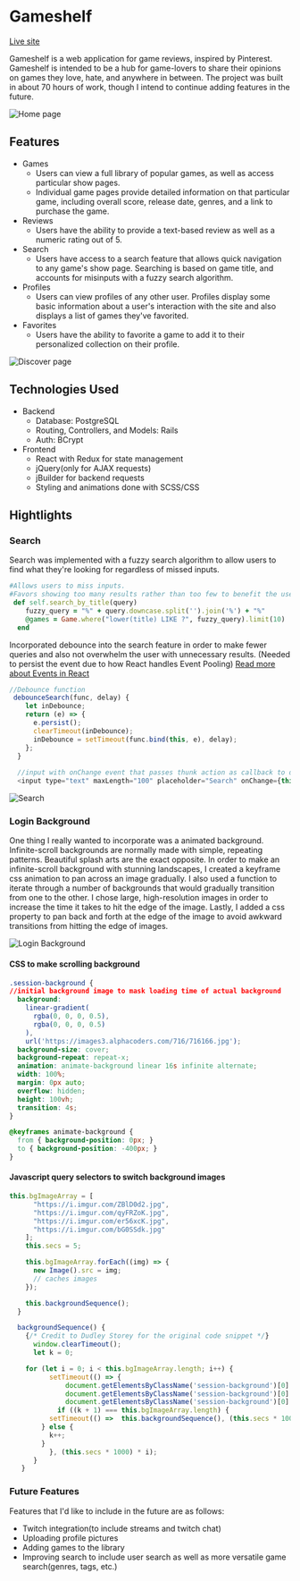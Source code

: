 # Gameshelf
[Live site](https://gameshelf-fsp.herokuapp.com/#/)

Gameshelf is a web application for game reviews, inspired by Pinterest. Gameshelf is intended to be a hub for game-lovers to share their opinions on games they love, hate, and anywhere in between. The project was built in about 70 hours of work, though I intend to continue adding features in the future.


![Home page](https://i.imgur.com/jGoi86m.png)


## Features

* Games 
  * Users can view a full library of popular games, as well as access particular show pages.
  * Individual game pages provide detailed information on that particular game, including overall score, release date, genres, and a link to purchase the game.
* Reviews
  * Users have the ability to provide a text-based review as well as a numeric rating out of 5. 
* Search
  * Users have access to a search feature that allows quick navigation to any game's show page. Searching is based on game title, and accounts for misinputs with a fuzzy search algorithm.
* Profiles
  * Users can view profiles of any other user. Profiles display some basic information about a user's interaction with the site and also displays a list of games they've favorited.
* Favorites
  * Users have the ability to favorite a game to add it to their personalized collection on their profile.
  
![Discover page](https://i.imgur.com/buh0oeI.gif)


## Technologies Used

* Backend
  * Database: PostgreSQL
  * Routing, Controllers, and Models: Rails
  * Auth: BCrypt
* Frontend 
  * React with Redux for state management
  * jQuery(only for AJAX requests)
  * jBuilder for backend requests
  * Styling and animations done with SCSS/CSS
  
## Hightlights

### Search

Search was implemented with a fuzzy search algorithm to allow users to find what they're looking for regardless of missed inputs. 

```ruby
#Allows users to miss inputs.
#Favors showing too many results rather than too few to benefit the user.
 def self.search_by_title(query)
    fuzzy_query = "%" + query.downcase.split('').join('%') + "%"
    @games = Game.where("lower(title) LIKE ?", fuzzy_query).limit(10)
  end
```
Incorporated debounce into the search feature in order to make fewer queries and also not overwhelm the user with unnecessary results. (Needed to persist the event due to how React handles Event Pooling) 
[Read more about Events in React](https://reactjs.org/docs/events.html) 

```javascript
//Debounce function
 debounceSearch(func, delay) {
    let inDebounce;
    return (e) => {
      e.persist();
      clearTimeout(inDebounce);
      inDebounce = setTimeout(func.bind(this, e), delay);
    };
  }
  
  //input with onChange event that passes thunk action as callback to debounce
  <input type="text" maxLength="100" placeholder="Search" onChange={this.debounceSearch(this.performSearch, 250)}/>
```


![Search](https://i.imgur.com/71164hf.png)


### Login Background

One thing I really wanted to incorporate was a animated background. Infinite-scroll backgrounds are normally made with simple, repeating patterns. Beautiful splash arts are the exact opposite. In order to make an infinite-scroll background with stunning landscapes, I created a keyframe css animation to pan across an image gradually. I also used a function to iterate through a number of backgrounds that would gradually transition from one to the other. I chose large, high-resolution images in order to increase the time it takes to hit the edge of the image. Lastly, I added a css property to pan back and forth at the edge of the image to avoid awkward transitions from hitting the edge of images. 

![Login Background](https://i.imgur.com/9l1m5lp.gif)

#### CSS to make scrolling background
```css
.session-background {
//initial background image to mask loading time of actual background
  background:
    linear-gradient(
      rgba(0, 0, 0, 0.5),
      rgba(0, 0, 0, 0.5)
    ),
    url('https://images3.alphacoders.com/716/716166.jpg');
  background-size: cover;
  background-repeat: repeat-x;
  animation: animate-background linear 16s infinite alternate;
  width: 100%;
  margin: 0px auto;
  overflow: hidden;
  height: 100vh;
  transition: 4s;
}

@keyframes animate-background {
  from { background-position: 0px; }
  to { background-position: -400px; }
}
```

#### Javascript query selectors to switch background images
```javascript
this.bgImageArray = [
      "https://i.imgur.com/ZBlD0d2.jpg",
      "https://i.imgur.com/qyFRZoK.jpg",
      "https://i.imgur.com/er56xcK.jpg",
      "https://i.imgur.com/bG0SSdk.jpg"
    ];
    this.secs = 5;

    this.bgImageArray.forEach((img) => {
      new Image().src = img;
      // caches images
    });

    this.backgroundSequence();
  }

  backgroundSequence() {
    {/* Credit to Dudley Storey for the original code snippet */}
	  window.clearTimeout();
	  let k = 0;

    for (let i = 0; i < this.bgImageArray.length; i++) {
		  setTimeout(() => {
			  document.getElementsByClassName('session-background')[0].style.background = "url(" + this.bgImageArray[k] + ") no-repeat center center fixed";
			  document.getElementsByClassName('session-background')[0].style.backgroundSize ="150% 150%";
			  document.getElementsByClassName('session-background')[0].style.backgroundPosition = "0px";
		    if ((k + 1) === this.bgImageArray.length) {
          setTimeout(() =>  this.backgroundSequence(), (this.secs * 1000))
        } else {
          k++;
        }
		  }, (this.secs * 1000) * i);
	  }
   }
```


### Future Features

Features that I'd like to include in the future are as follows:
* Twitch integration(to include streams and twitch chat)
* Uploading profile pictures
* Adding games to the library
* Improving search to include user search as well as more versatile game search(genres, tags, etc.)

